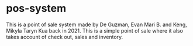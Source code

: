 # pos-system

This is a point of sale system made by De Guzman, Evan Mari B. and Keng, Mikyla Taryn Kua back in 2021. This is a simple point of sale where it also takes account of check out, sales and inventory.
